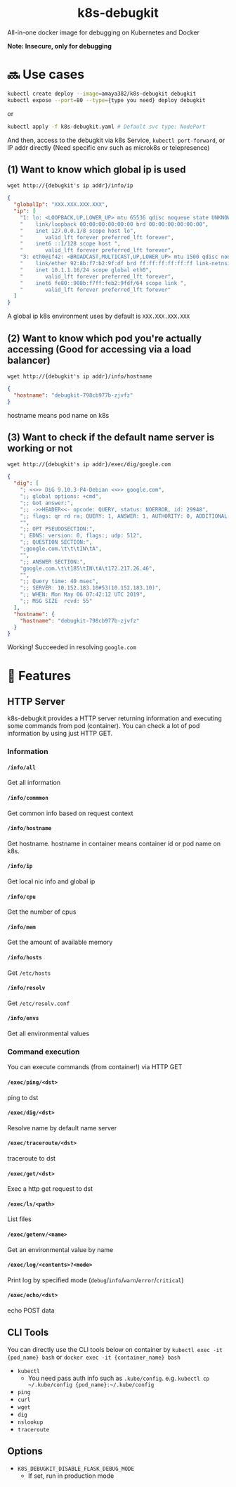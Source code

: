 <h1 align="center">k8s-debugkit</h1>

All-in-one docker image for debugging on Kubernetes and Docker

**Note: Insecure, only for debugging**


# :soon: Use cases
```sh
kubectl create deploy --image=amaya382/k8s-debugkit debugkit
kubectl expose --port=80 --type={type you need} deploy debugkit
```

or

```sh
kubectl apply -f k8s-debugkit.yaml # Default svc type: NodePort
```

And then, access to the debugkit via k8s Service, `kubectl port-forward`, or IP addr directly (Need specific env such as microk8s or telepresence)


## (1) Want to know which global ip is used
```
wget http://{debugkit's ip addr}/info/ip
```

```json
{
  "globalIp": "XXX.XXX.XXX.XXX",
  "ip": [
    "1: lo: <LOOPBACK,UP,LOWER_UP> mtu 65536 qdisc noqueue state UNKNOWN group default qlen 1000",
    "    link/loopback 00:00:00:00:00:00 brd 00:00:00:00:00:00",
    "    inet 127.0.0.1/8 scope host lo",
    "       valid_lft forever preferred_lft forever",
    "    inet6 ::1/128 scope host ",
    "       valid_lft forever preferred_lft forever",
    "3: eth0@if42: <BROADCAST,MULTICAST,UP,LOWER_UP> mtu 1500 qdisc noqueue state UP group default ",
    "    link/ether 92:8b:f7:b2:9f:df brd ff:ff:ff:ff:ff:ff link-netnsid 0",
    "    inet 10.1.1.16/24 scope global eth0",
    "       valid_lft forever preferred_lft forever",
    "    inet6 fe80::908b:f7ff:feb2:9fdf/64 scope link ",
    "       valid_lft forever preferred_lft forever"
  ]
}
```
A global ip k8s environment uses by default is `XXX.XXX.XXX.XXX`


## (2) Want to know which pod you're actually accessing (Good for accessing via a load balancer)
```
wget http://{debugkit's ip addr}/info/hostname
```

```json
{
  "hostname": "debugkit-798cb977b-zjvfz"
}
```
hostname means pod name on k8s


## (3) Want to check if the default name server is working or not
```
wget http://{debugkit's ip addr}/exec/dig/google.com
```

```json
{
  "dig": [
    "; <<>> DiG 9.10.3-P4-Debian <<>> google.com",
    ";; global options: +cmd",
    ";; Got answer:",
    ";; ->>HEADER<<- opcode: QUERY, status: NOERROR, id: 29948",
    ";; flags: qr rd ra; QUERY: 1, ANSWER: 1, AUTHORITY: 0, ADDITIONAL: 1",
    "",
    ";; OPT PSEUDOSECTION:",
    "; EDNS: version: 0, flags:; udp: 512",
    ";; QUESTION SECTION:",
    ";google.com.\t\t\tIN\tA",
    "",
    ";; ANSWER SECTION:",
    "google.com.\t\t185\tIN\tA\t172.217.26.46",
    "",
    ";; Query time: 40 msec",
    ";; SERVER: 10.152.183.10#53(10.152.183.10)",
    ";; WHEN: Mon May 06 07:42:12 UTC 2019",
    ";; MSG SIZE  rcvd: 55"
  ],
  "hostname": {
    "hostname": "debugkit-798cb977b-zjvfz"
  }
}
```
Working! Succeeded in resolving `google.com`


# :trident: Features
## HTTP Server
k8s-debugkit provides a HTTP server returning information and executing some commands from pod (container).
You can check a lot of pod information by using just HTTP GET.

### Information
#### `/info/all`
Get all information

#### `/info/commmon`
Get common info based on request context

#### `/info/hostname`
Get hostname.
hostname in container means container id or pod name on k8s.

#### `/info/ip`
Get local nic info and global ip

#### `/info/cpu`
Get the number of cpus

#### `/info/mem`
Get the amount of available memory

#### `/info/hosts`
Get `/etc/hosts`

#### `/info/resolv`
Get `/etc/resolv.conf`

#### `/info/envs`
Get all environmental values

### Command execution
You can execute commands (from container!) via HTTP GET

#### `/exec/ping/<dst>`
ping to dst

#### `/exec/dig/<dst>`
Resolve name by default name server

#### `/exec/traceroute/<dst>`
traceroute to dst

#### `/exec/get/<dst>`
Exec a http get request to dst

#### `/exec/ls/<path>`
List files

#### `/exec/getenv/<name>`
Get an environmental value by name

#### `/exec/log/<contents>?<mode>`
Print log by specified mode (`debug`/`info`/`warn`/`error`/`critical`)

#### `/exec/echo/<dst>`
echo POST data


## CLI Tools
You can directly use the CLI tools below on container by `kubectl exec -it {pod_name} bash` or `docker exec -it {container_name} bash`

* `kubectl`
  * You need pass auth info such as `.kube/config`. e.g. `kubectl cp ~/.kube/config {pod_name}:~/.kube/config`
* `ping`
* `curl`
* `wget`
* `dig`
* `nslookup`
* `traceroute`


## Options
* `K8S_DEBUGKIT_DISABLE_FLASK_DEBUG_MODE`
  * If set, run in production mode

